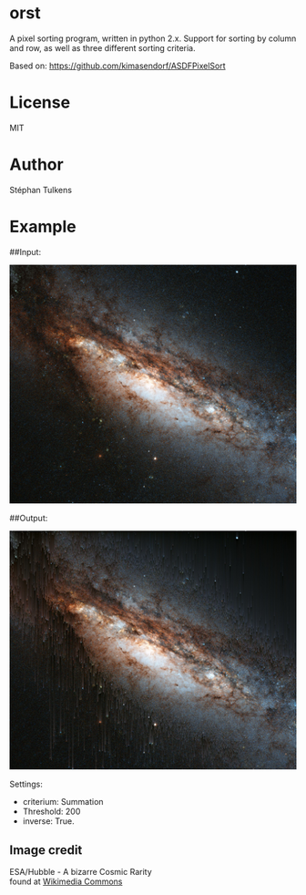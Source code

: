 # orst
A pixel sorting program, written in python 2.x. Support for sorting by column and row, as well as three different sorting criteria.

Based on: https://github.com/kimasendorf/ASDFPixelSort

# License 

MIT

# Author

Stéphan Tulkens

# Example

##Input:

![Input](test.jpg)

##Output:

![Output](test-output.jpg)

Settings: 
- criterium: Summation 
- Threshold: 200
- inverse: True.

## Image credit

ESA/Hubble - A bizarre Cosmic Rarity  
found at [Wikimedia Commons](https://commons.wikimedia.org/wiki/Category:Peculiar_galaxies#/media/File:A_bizarre_cosmic_rarity_NGC_660.jpg)